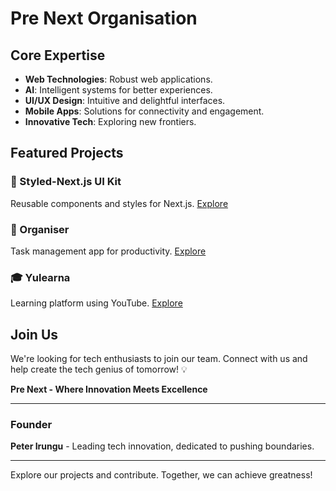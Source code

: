 # Pre Next Organisation

## Core Expertise

- **Web Technologies**: Robust web applications.
- **AI**: Intelligent systems for better experiences.
- **UI/UX Design**: Intuitive and delightful interfaces.
- **Mobile Apps**: Solutions for connectivity and engagement.
- **Innovative Tech**: Exploring new frontiers.

## Featured Projects

### 🌟 Styled-Next.js UI Kit

Reusable components and styles for Next.js. [Explore](https://github.com/prenext/styled-nextjs)

### 📅 Organiser

Task management app for productivity. [Explore](https://github.com/prenext/organiser)

### 🎓 Yulearna

Learning platform using YouTube. [Explore](https://github.com/prenext/yulearna)

## Join Us

We're looking for tech enthusiasts to join our team. Connect with us and help create the tech genius of tomorrow! 💡

**Pre Next - Where Innovation Meets Excellence**

---

### Founder

**Peter Irungu** - Leading tech innovation, dedicated to pushing boundaries.

---

Explore our projects and contribute. Together, we can achieve greatness!

